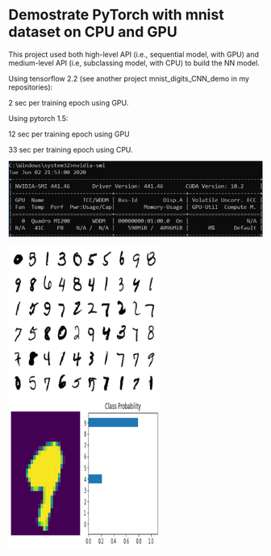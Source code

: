 # Demostrate PyTorch with mnist dataset on CPU and GPU
This project used both high-level API (i.e., sequential model, with GPU) and medium-level API (i.e, subclassing model, with CPU) to build the NN model.

Using tensorflow 2.2 (see another project mnist_digits_CNN_demo in my repositories):

2 sec per training epoch using GPU.


Using pytorch 1.5:

12 sec per training epoch using GPU

33 sec per training epoch using CPU.

<img src="nvidia-smi.png" width="600px" height="150px" />
 
 
<img src="digit demo.png" width="300px" height="300px" />   <img src="one digit predic demo.png" width="300px" height="300px" />
